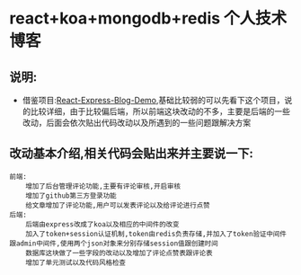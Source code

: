 # react+koa+mongodb+redis 个人技术博客
## 说明:
+   借鉴项目:[React-Express-Blog-Demo](https://github.com/Nealyang/React-Express-Blog-Demo),基础比较弱的可以先看下这个项目，说的比较详细，由于比较偏后端，所以前端这块改动的不多，主要是后端的一些改动，后面会依次贴出代码改动以及所遇到的一些问题跟解决方案

## 改动基本介绍,相关代码会贴出来并主要说一下:
    前端:
        增加了后台管理评论功能,主要有评论审核,开启审核
        增加了github第三方登录功能
        给文章增加了评论功能,用户可以发表评论以及给评论进行点赞
    后端:
        后端由express改成了koa以及相应的中间件的改变
        加入了token+session认证机制,token由redis负责存储,并加入了token验证中间件跟admin中间件,使用两个json对象来分别存储session值跟创建时间
        数据库这块做了一些字段的改动以及增加了评论点赞表跟评论表
        增加了单元测试以及代码风格检查
